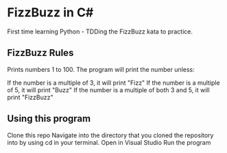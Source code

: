 # FizzBuzz in C#

First time learning Python - TDDing the FizzBuzz kata to practice.

## FizzBuzz Rules

Prints numbers 1 to 100. The program will print the number unless:

If the number is a multiple of 3, it will print "Fizz"
If the number is a multiple of 5, it will print "Buzz"
If the number is a multiple of both 3 and 5, it will print "FizzBuzz"

## Using this program
Clone this repo
Navigate into the directory that you cloned the repository into by using cd in your terminal.
Open in Visual Studio
Run the program

